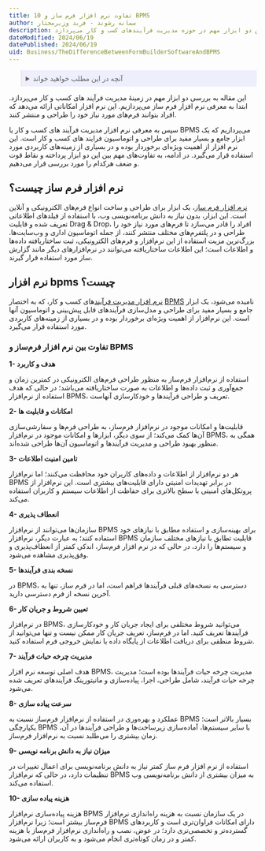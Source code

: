 ```yaml
---
title: 10 تفاوت نرم افزار فرم ساز و BPMS  
author: سمانه رشوند - فربد وزیرمختار
description: این مقاله به تشریح تفاوت‌های کلیدی بین دو ابزار مهم در حوزه مدیریت فرآیندهای کسب و کار می‌پردازد
dateModified: 2024/06/19
datePublished: 2024/06/19
uid: Business/TheDifferenceBetweenFormBuilderSoftwareAndBPMS
---
```


<blockquote style="background-color:#eeeefc; padding:0.5rem">

<details>
  <summary>آنچه در این مطلب خواهید خواند</summary>
  <ul>
    <li>نرم افزار فرم ساز چیست؟</li>
    <li>نرم افزار bpms چیست؟</li>
    <li>تفاوت بین نرم افزار فرم‌ساز و BPMS</li>
  </ul>
</details>
</blockquote>

این مقاله به بررسی دو ابزار مهم در زمینهٔ مدیریت فرآیند های کسب و کار می‌پردازد. ابتدا به معرفی نرم‌ افزار فرم ‌ساز می‌پردازیم. این نرم ‌افزار امکاناتی ارائه می‌دهد که افراد بتوانند فرم‌های مورد نیاز خود را طراحی و منتشر کنند.

سپس به معرفی نرم‌ افزار مدیریت فرآیند های کسب و کار یا BPMS می‌پردازیم که یک ابزار جامع و بسیار مفید برای طراحی و اتوماسیون فرایند های کسب و کار است. این نرم‌ افزار از اهمیت ویژه‌ای برخوردار بوده و در بسیاری از زمینه‌های کاربردی مورد استفاده قرار می‌گیرد.
در ادامه، به تفاوت‌های مهم بین این دو ابزار پرداخته و نقاط قوت و ضعف هرکدام را مورد بررسی قرار می‌دهیم.

## نرم افزار فرم ساز چیست؟
<a href="https://www.hooshkar.com/Software/Fennec/Module/FormBuilder" target="_blank">نرم افزار فرم ساز</a>، یک ابزار برای طراحی و ساخت انواع فرم‌های الکترونیکی و آنلاین است. این ابزار، بدون نیاز به دانش برنامه‌نویسی وب، با استفاده از فیلدهای اطلاعاتی تعریف شده و قابلیت Drag & Drop، افراد را قادر می‌سازد تا فرم‌های مورد نیاز خود را طراحی و در پلتفرم‌های مختلف منتشر کنند، از جمله اتوماسیون اداری و وب‌سایت‌ها.
بزرگ‌ترین مزیت استفاده از این نرم‌افزار و فرم‌های الکترونیکی، ثبت ساختاریافته داده‌ها و اطلاعات است؛ این اطلاعات ساختاریافته می‌توانند در نرم‌افزارهای دیگر مانند گزارش ساز مورد استفاده قرار گیرند. 



## نرم افزار bpms چیست؟ 
<a href="https://www.hooshkar.com/Software/Fennec/Module/BPMS" target="_blank">نرم ‌افزار مدیریت فرآیند</a>های کسب و کار، که به اختصار <a href="https://www.hooshkar.com/Wiki/Business/WhatIsBpms" target="_blank">BPMS</a> نامیده می‌شود، یک ابزار جامع و بسیار مفید برای طراحی و مدل‌سازی فرآیندهای قابل پیش‌بینی و اتوماسیون آنها است. این نرم‌افزار از اهمیت ویژه‌ای برخوردار بوده و در بسیاری از زمینه‌های کاربردی مورد استفاده قرار می‌گیرد.

### تفاوت بین نرم افزار فرم‌ساز و BPMS

**1-	هدف و کاربرد**

استفاده از نرم‌افزار فرم‌ساز به منظور طراحی فرم‌های الکترونیکی در کمترین زمان و جمع‌آوری و ثبت داده‌ها و اطلاعات به صورت ساختاریافته می‌باشد؛ در حالی که هدف استفاده از نرم‌افزار BPMS، تعریف و طراحی فرآیندها و خودکارسازی آنهاست.

**2-	امکانات و قابلیت ها**

قابلیت‌ها و امکانات موجود در نرم‌افزار فرم‌ساز، به طراحی فرم‌ها و سفارشی‌سازی آن‌ها کمک می‌کند؛ از سوی دیگر، ابزارها و امکانات موجود در نرم‌افزار BPMS، همگی به منظور بهبود طراحی و مدیریت فرآیندها و اتوماسیون آن‌ها طراحی شده‌اند.

**3-	تامین امنیت اطلاعات**

هر دو نرم‌افزار از اطلاعات و داده‌های کاربران خود محافظت می‌کنند؛ اما نرم‌افزار BPMS در برابر تهدیدات امنیتی دارای قابلیت‌های بیشتری است. این نرم‌افزار از پروتکل‌های امنیتی با سطح بالاتری برای حفاظت از اطلاعات سیستم و کاربران استفاده می‌کند.

**4-	انعطاف پذیری**

سازمان‌ها می‌توانند از نرم‌افزار BPMS برای بهینه‌سازی و استفاده مطابق با نیازهای خود استفاده کنند؛ به عبارت دیگر، نرم‌افزار BPMS قابلیت تطابق با نیازهای مختلف سازمان و سیستم‌ها را دارد، در حالی که در نرم افزار فرم‌ساز، اندکی کمتر از انعطاف‌پذیری و وفق‌پذیری مشاهده می‌شود.

**5-	نسخه بندی فرآیندها**

در BPMS، دسترسی به نسخه‌های قبلی فرآیندها فراهم است، اما در فرم ساز، تنها به آخرین نسخه از فرم دسترسی دارید.

**6-	تعیین شروط و جریان کار**

در نرم‌افزار BPMS، می‌توانید شروط مختلفی برای ایجاد جریان کار و خودکارسازی فرآیندها تعریف کنید. اما در فرم‌ساز، تعریف جریان کار ممکن نیست و تنها می‌توانید از شروط منطقی برای دریافت اطلاعات از پایگاه داده یا نمایش خروجی فرم استفاده کنید.

**7-	مدیریت چرخه حیات فرآیند**

هدف اصلی توسعه نرم‌ افزار BPMS، مدیریت چرخه حیات فرآیندها بوده است؛ مدیریت چرخه حیات فرآیند، شامل طراحی، اجرا، پیاده‌سازی و مانیتورینگ فرآیندهای تعریف شده می‌شود.

**8-	سرعت پیاده سازی**

عملکرد و بهره‌وری در استفاده از نرم‌افزار فرم‌ساز نسبت به BPMS بسیار بالاتر است؛ یکپارچگی BPMS با سایر سیستم‌ها، آماده‌سازی زیرساخت‌ها و طراحی فرآیندها در آن، زمان بیشتری را می‌طلبد نسبت به نرم‌افزار فرم‌ساز.

**9-	میزان نیاز به دانش برنامه نویسی**

استفاده از نرم افزار فرم ساز کمتر نیاز به دانش برنامه‌نویسی برای اعمال تغییرات در تنظیمات دارد، در حالی که نرم‌افزار BPMS به میزان بیشتری از دانش برنامه‌نویسی وب استفاده می‌کند.

**10-	 هزینه پیاده سازی**

هزینه پیاده‌سازی نرم‌افزار BPMS در یک سازمان نسبت به هزینه راه‌اندازی نرم‌افزار فرم‌ساز بیشتر است؛ زیرا نرم‌افزار BPMS دارای امکانات فراوان‌تری است و کاربردهای گسترده‌تر و تخصصی‌تری دارد؛ در عوض، نصب و راه‌اندازی نرم‌افزار فرم‌ساز با هزینه کمتر و در زمان کوتاه‌تری انجام می‌شود و به کاربران ارائه می‌شود.

